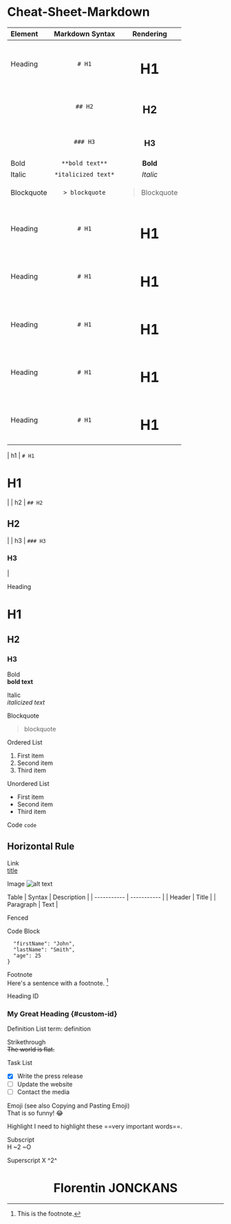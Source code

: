 # Cheat-Sheet-Markdown

| Element | Markdown Syntax | Rendering |
| :--------------- | :---------------: | :---------------: |
| Heading | `# H1` | <h1>H1</h1> |
|  | `## H2` | <h2>H2</h2> |
|  | `### H3` | <h3>H3</h3> |
| Bold | `**bold text**` | <b>Bold</b> |
| Italic | `*italicized text*` | <i>Italic</i> |
| Blockquote | `> blockquote` | <blockquote cite="https://www.huxley.net/bnw/four.html"><p>Blockquote</p></blockquote> |
| Heading | `# H1` | <h1>H1</h1> |
| Heading | `# H1` | <h1>H1</h1> |
| Heading | `# H1` | <h1>H1</h1> |
| Heading | `# H1` | <h1>H1</h1> |
| Heading | `# H1` | <h1>H1</h1> |





| h1 | `# H1` <h1>H1</h1> |
| h2 | `## H2` <h2>H2</h2> |
| h3 | `### H3` <h3>H3</h3> |




Heading	
# H1
## H2
### H3

Bold	
**bold text**

Italic	
*italicized text*

Blockquote	
> blockquote

Ordered List	
1. First item
2. Second item
3. Third item

Unordered List	
- First item
- Second item
- Third item

Code	`code`

Horizontal Rule	
---

Link	
[title](https://www.example.com)

Image	![alt text](image.jpg)

Table	| Syntax | Description |
| ----------- | ----------- |
| Header | Title |
| Paragraph | Text |

Fenced 

Code Block	
```{
  "firstName": "John",
  "lastName": "Smith",
  "age": 25
}
```
Footnote	
Here's a sentence with a footnote. [^1]

[^1]: This is the footnote.

Heading ID	
### My Great Heading {#custom-id}

Definition 
List	term: definition

Strikethrough	
~~The world is flat.~~

Task List	
- [x] Write the press release
- [ ] Update the website
- [ ] Contact the media

Emoji (see also Copying and Pasting Emoji)	
That is so funny! :joy:

Highlight	I need to highlight these 
==very important words==.

Subscript	
H ~2 ~O

Superscript	
X ^2^

<h1 align="center">Florentin JONCKANS</h1>
